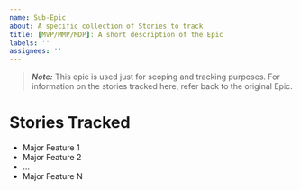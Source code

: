```yaml
---
name: Sub-Epic
about: A specific collection of Stories to track
title: [MVP/MMP/MDP]: A short description of the Epic
labels: ''
assignees: ''
---
```


> **_Note:_** This epic is used just for scoping and tracking purposes. For information on the stories tracked here, refer back to the original Epic.

# Stories Tracked

- Major Feature 1
- Major Feature 2
- ...
- Major Feature N
